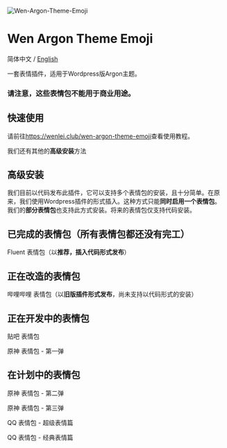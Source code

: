 ![Wen-Argon-Theme-Emoji](https://cdn.jsdelivr.net/gh/Andy17269/Wen-Argon-Theme-Emoji@master/image-2011.png)
# Wen Argon Theme Emoji

简体中文 / [English](README_en.md)

一套表情插件，适用于Wordpress版Argon主题。 

### 请注意，这些表情包不能用于商业用途。

## 快速使用

请前往<a href="https://wenlei.club/wen-argon-theme-emoji">https://wenlei.club/wen-argon-theme-emoji</a>查看使用教程。

我们还有其他的<strong>高级安装</strong>方法

## 高级安装
我们目前以代码发布此插件，它可以支持多个表情包的安装，且十分简单。在原来，我们使用Wordpress插件的形式插入。这种方式只能<strong>同时启用一个表情包</strong>。我们的<strong>部分表情包</strong>也支持此方式安装。将来的表情包仅支持代码安装。

## 已完成的表情包（所有表情包都还没有完工）

Fluent 表情包（以<strong>推荐，插入代码形式发布</strong>）

## 正在改造的表情包

哔哩哔哩 表情包（以<strong>旧版插件形式发布</strong>，尚未支持以代码形式的安装）

## 正在开发中的表情包

贴吧 表情包

原神 表情包 - 第一弹

## 在计划中的表情包

原神 表情包 - 第二弹

原神 表情包 - 第三弹

QQ 表情包 - 超级表情篇

QQ 表情包 - 经典表情篇
